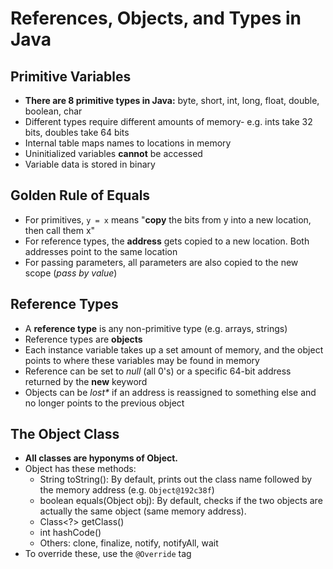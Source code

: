 # References, Objects, and Types in Java

## Primitive Variables

* **There are 8 primitive types in Java:** byte, short, int, long, float, double, boolean, char
* Different types require different amounts of memory- e.g. ints take 32 bits, doubles take 64 bits
* Internal table maps names to locations in memory
* Uninitialized variables **cannot** be accessed
* Variable data is stored in binary

## Golden Rule of Equals

* For primitives, `y = x` means "**copy** the bits from y into a new location, then call them x"
* For reference types, the **address** gets copied to a new location. Both addresses point to the same location
* For passing parameters, all parameters are also copied to the new scope \(_pass by value_\)

## Reference Types

* A **reference type** is any non-primitive type \(e.g. arrays, strings\)
* Reference types are **objects**
* Each instance variable takes up a set amount of memory, and the object points to where these variables may be found in memory
* Reference can be set to _null_ \(all 0's\) or a specific 64-bit address returned by the **new** keyword
* Objects can be _lost\*_ if an address is reassigned to something else and no longer points to the previous object

## The Object Class

* **All classes are hyponyms of Object.**
* Object has these methods:
  * String toString\(\): By default, prints out the class name followed by the memory address \(e.g. `Object@192c38f`\)
  * boolean equals\(Object obj\): By default, checks if the two objects are actually the same object \(same memory address\).
  * Class&lt;?&gt; getClass\(\)
  * int hashCode\(\)
  * Others: clone, finalize, notify, notifyAll, wait
* To override these, use the `@Override` tag

